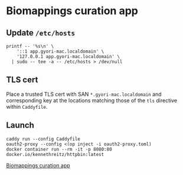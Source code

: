 <!-- vim: set ft=markdown : -->


# Biomappings curation app

## Update `/etc/hosts`

``` shell
printf -- '%s\n' \
    '::1 app.gyori-mac.localdomain' \
    '127.0.0.1 app.gyori-mac.localdomain' \
  | sudo -- tee -a -- /etc/hosts > /dev/null
```

## TLS cert

Place a trusted TLS cert with SAN `*.gyori-mac.localdomain` and corresponding key at the locations
matching those of the `tls` directive within `Caddyfile`.

## Launch

``` shell
caddy run --config Caddyfile
oauth2-proxy --config <(op inject -i oauth2-proxy.toml)
docker container run --rm -it -p 8080:80 docker.io/kennethreitz/httpbin:latest
```

[Biomappings curation app](https://app.gyori-mac.localdomain)
